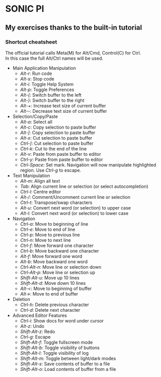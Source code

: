 # SONIC PI

## My exercises thanks to the built-in tutorial

### Shortcut cheatsheet

The official tutorial calls Meta(M) for Alt/Cmd, Control(C) for Ctrl.  
In this case the full Alt/Ctrl names will be used.  

- Main Application Manipulation
    - _Alt-r_: Run code
    - _Alt-s_: Stop code
    - _Alt-i_: Toggle Help System
    - _Alt-p_: Toggle Preferences
    - _Alt-{_: Switch buffer to the left
    - _Alt-}_: Switch buffer to the right
    - _Alt-+_: Increase text size of current buffer
    - _Alt--_: Decrease text size of current buffer
- Selection/Copy/Paste
    - _Alt-a_: Select all
    - _Alt-c_: Copy selection to paste buffer
    - _Alt-]_: Copy selection to paste buffer
    - _Alt-x_: Cut selection to paste buffer
    - _Ctrl-]_: Cut selection to paste buffer
    - _Ctrl-k_: Cut to the end of the line
    - _Alt-v_: Paste from paste buffer to editor
    - _Ctrl-y_: Paste from paste buffer to editor
    - _Ctrl-Space_: Set mark. Navigation will now manipulate highlighted region. Use _Ctrl-g_ to escape.
- Text Manipulation
    - _Alt-m_: Align all text
    - _Tab_: Align current line or selection (or select autocompletion)
    - _Ctrl-l_: Centre editor
    - _Alt-/_: Comment/Uncomment current line or selection
    - _Ctrl-t_: Transpose/swap characters
    - _Alt-u_: Convert next word (or selection) to upper case
    - _Alt-l_: Convert next word (or selection) to lower case
- Navigation
    - _Ctrl-a_: Move to beginning of line
    - _Ctrl-e_: Move to end of line
    - _Ctrl-p_: Move to previous line
    - _Ctrl-n_: Move to next line
    - _Ctrl-f_: Move forward one character
    - _Ctrl-b_: Move backward one character
    - _Alt-f_: Move forward one word
    - _Alt-b_: Move backward one word
    - _Ctrl-Alt-n_: Move line or selection down
    - _Ctrl-Alt-p_: Move line or selection up
    - _Shift-Alt-u_: Move up 10 lines
    - _Shift-Alt-d_: Move down 10 lines
    - _Alt-<_: Move to beginning of buffer
    - _Alt->_: Move to end of buffer
- Deletion
    - _Ctrl-h_: Delete previous character
    - _Ctrl-d_: Delete next character
- Advanced Editor Features
    - _Ctrl-i_: Show docs for word under cursor
    - _Alt-z_: Undo
    - _Shift-Alt-z_: Redo
    - _Ctrl-g_: Escape
    - _Shift-Alt-f_: Toggle fullscreen mode
    - _Shift-Alt-b_: Toggle visibility of buttons
    - _Shift-Alt-l_: Toggle visibility of log
    - _Shift-Alt-m_: Toggle between light/dark modes
    - _Shift-Alt-s_: Save contents of buffer to a file
    - _Shift-Alt-o_: Load contents of buffer from a file
